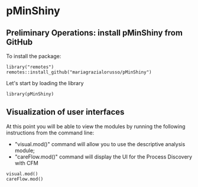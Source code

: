 # pMinShiny

## Preliminary Operations: install pMinShiny from GitHub

To install the package: 

```
library("remotes")
remotes::install_github("mariagrazialorusso/pMinShiny")
```

Let's start by loading the library 

```
library(pMinShiny)

```


## Visualization of user interfaces

At this point you will be able to view  the modules by running the following instructions from the command line:
- "visual.mod()" command will allow you to use the descriptive analysis module;
- "careFlow.mod()" command will display the UI for the Process Discovery with CFM


```
visual.mod()
careFlow.mod()

```
